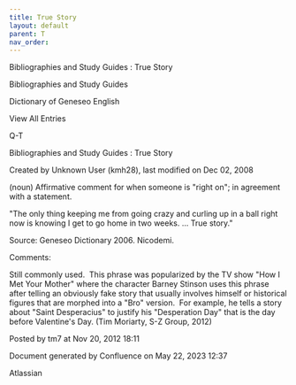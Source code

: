 ```yaml
---
title: True Story
layout: default
parent: T
nav_order:
---
```


Bibliographies and Study Guides : True Story

Bibliographies and Study Guides

Dictionary of Geneseo English

View All Entries

Q-T

Bibliographies and Study Guides : True Story

Created by  Unknown User (kmh28), last modified on Dec 02, 2008

(noun) Affirmative comment for when someone is &quot;right on&quot;; in agreement with a statement.

&quot;The only thing keeping me from going crazy and curling up in a ball right now is knowing I get to go home in two weeks. ... True story.&quot;

Source: Geneseo Dictionary 2006. Nicodemi.

Comments:

Still commonly used.  This phrase was popularized by the TV show &quot;How I Met Your Mother&quot; where the character Barney Stinson uses this phrase after telling an obviously fake story that usually involves himself or historical figures that are morphed into a &quot;Bro&quot; version.  For example, he tells a story about &quot;Saint Desperacius&quot; to justify his &quot;Desperation Day&quot; that is the day before Valentine's Day. (Tim Moriarty, S-Z Group, 2012)

Posted by tm7 at Nov 20, 2012 18:11

Document generated by Confluence on May 22, 2023 12:37

Atlassian
